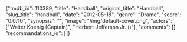 {"tmdb_id": 110389, "title": "Handball", "original_title": "Handball", "slug_title": "handball", "date": "2012-05-18", "genre": "Drame", "score": "0.0/10", "synopsis": "", "image": "/img/default-cover.png", "actors": ["Walter Koenig (Captain)", "Herbert Jefferson Jr. ()"], "comments": [], "recommandations_id": []}